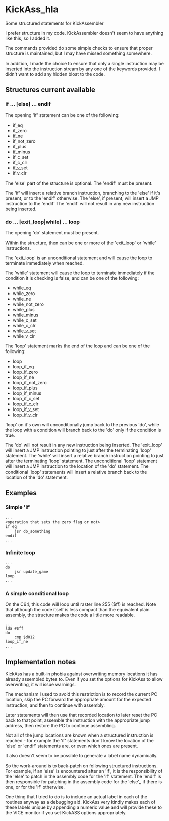 # KickAss_hla
Some structured statements for KickAssembler

I prefer structure in my code. KickAssembler doesn't seem to have anything like this, so I added it.

The commands provided do some simple checks to ensure that proper structure is maintained, but I may have missed something somewhere.

In addition, I made the choice to ensure that only a single instruction may be inserted into the instruction stream by any one of the keywords provided. I didn't want to add any hidden bloat to the code.

## Structures current available

### if ... [else] ... endif

The opening 'if' statement can be one of the following:
- if_eq
- if_zero
- if_ne
- if_not_zero
- if_plus
- if_minus
- if_c_set
- if_c_clr
- if_v_set
- if_v_clr

The 'else' part of the structure is optional.
The 'endif' must be present.

The 'if' will insert a relative branch instruction, branching to the 'else' if it's present, or to the 'endif' otherwise.
The 'else', if present, will insert a JMP instruction to the 'endif'
The 'endif' will not result in any new instruction being inserted.

### do ... [exit_loop|while] ... loop

The opening 'do' statement must be present.

Within the structure, then can be one or more of the 'exit_loop' or 'while' instructions.

The 'exit_loop' is an unconditional statement and will cause the loop to terminate immediately when reached.

The 'while' statement will cause the loop to terminate immediately if the condition it is checking is false, and can be one of the following:
- while_eq
- while_zero
- while_ne
- while_not_zero
- while_plus
- while_minus
- while_c_set
- while_c_clr
- while_v_set
- while_v_clr

The 'loop' statement marks the end of the loop and can be one of the following:
- loop
- loop_if_eq
- loop_if_zero
- loop_if_ne
- loop_if_not_zero
- loop_if_plus
- loop_if_minus
- loop_if_c_set
- loop_if_c_clr
- loop_if_v_set
- loop_if_v_clr

'loop' on it's own will unconditionally jump back to the previous 'do', while the loop with a condition will branch back to the 'do' only if the condition is true.

The 'do' will not result in any new instruction being inserted.
The 'exit_loop' will insert a JMP instruction pointing to just after the terminating 'loop' statement.
The 'while' will insert a relative branch instruction pointing to just after the terminating 'loop' statement.
The unconditional 'loop' statement will insert a JMP instruction to the location of the 'do' statement.
The conditional 'loop' statements will insert a relative branch back to the location of the 'do' statement.

## Examples

### Simple 'if'

    ...
    <operation that sets the zero flag or not>
    if_eq
        jsr do_something
    endif
    ...

### Infinite loop

    ...
    do
        jsr update_game
    loop
    ...

### A simple conditional loop

On the C64, this code will loop until raster line 255 ($ff) is reached. Note that although the code itself is less compact than the equivalent plain assembly, the structure makes the code a little more readable.

    ...
    lda #$ff
    do
        cmp $d012
    loop_if_ne
    ...

## Implementation notes

KickAss has a built-in phobia against overwriting memory locations it has already assembled bytes to. Even if you set the options for KickAss to allow overwriting, it will issue warnings.

The mechanism I used to avoid this restriction is to record the current PC location, skip the PC forward the appropriate amount for the expected instruction, and then to continue with assembly.

Later statements will then use that recorded location to later reset the PC back to that point, assemble the instruction with the appropriate jump address, then restore the PC to continue assembling.

Not all of the jump locations are known when a structured instruction is reached - for example the 'if' statements don't know the location of the 'else' or 'endif' statements are, or even which ones are present.

It also doesn't seem to be possible to generate a label name dynamically.

So the work-around is to back-patch on following structured instructions. For example, if an 'else' is encountered after an 'if', it is the responsibility of the 'else' to patch in the assembly code for the 'if' statement. The 'endif' is then responsible for patching in the assembly code for the 'else',, if there is one, or for the 'if' otherwise.

One thing that I tried to do is to include an actual label in each of the routines anyway as a debugging aid. KickAss very kindly makes each of these labels unique by appending a numeric value and will provide these to the VICE monitor if you set KickASS options appropriately.
